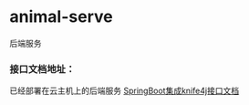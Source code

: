 # animal-serve
后端服务
### 接口文档地址：
已经部署在云主机上的后端服务
[SpringBoot集成knife4j接口文档](http://47.103.34.147:10056/api/doc.html) 

